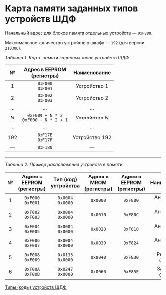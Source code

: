 # Карта памяти заданных типов устройств ШДФ

Начальный адрес для блоков памяти отдельных устройств — `0xF800`.

Максимальное количество устройств в шкафу — `192` (для версии `210306`).

_Таблица 1. Карта памяти заданных типов устройств ШДФ_

 №  | Адрес в EEPROM<br>(регистры) | Наименование
:-: | :--------------------------: | :----------:
 1  | `0xF000`<br>`0xF001` | Устройство 1
 2  | `0xF002`<br>`0xF003` | Устройство 2
 …  | … | …
_N_ | `0xF000 + N * 2`<br>`0xF000 + N * 2 + 1` | Устройство _N_
 …  | … | …
 192 | `0xF17E`<br>`0xF17F` | Устройство 192
 —  | `0xF180` | —

---

_Таблица 2. Пример расположения устройств в памяти_

 №  | Адрес в EEPROM<br>(регистры) | Тип (код) устройства | Адрес в MROM<br>(регистры) | Адрес в EEPROM<br>(регистры) | Наименование
:-: | :--------------------------: | :------------------: | :------------------------: | :--------------------------: | :----------:
 1  | `0xF000`<br>`0xF001` | `0x0004`<br>`0x0000` | `0x0000` | `0xF800` | Аналоговый вход 1
 2  | `0xF002`<br>`0xF003` | `0x0004`<br>`0x0000` | `0x0010` | `0xF80C` | Аналоговый вход 2
 3  | `0xF004`<br>`0xF005` | `0x0004`<br>`0x0000` | `0x0020` | `0xF818` | Аналоговый вход 3
 4  | `0xF006`<br>`0xF007` | `0x0004`<br>`0x0000` | `0x0030` | `0xF824` | Аналоговый вход 4
 5  | `0xF008`<br>`0xF009` | `0x0135`<br>`0x0000` | `0x0040` | `0xF830` | Регулятор СР6835
 6  | `0xF00A`<br>`0xF00B` | `0x0247`<br>`0x0000` | `0x0060` | `0xF85E` | Задвижка СР6847

[Типы (коды) устройств ШДФ](device-types.md)
